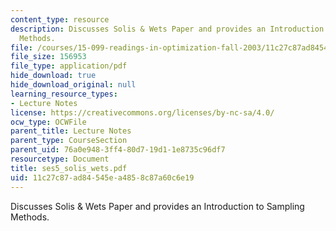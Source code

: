 ```yaml
---
content_type: resource
description: Discusses Solis & Wets Paper and provides an Introduction to Sampling
  Methods.
file: /courses/15-099-readings-in-optimization-fall-2003/11c27c87ad84545ea4858c87a60c6e19_ses5_solis_wets.pdf
file_size: 156953
file_type: application/pdf
hide_download: true
hide_download_original: null
learning_resource_types:
- Lecture Notes
license: https://creativecommons.org/licenses/by-nc-sa/4.0/
ocw_type: OCWFile
parent_title: Lecture Notes
parent_type: CourseSection
parent_uid: 76a0e948-3ff4-80d7-19d1-1e8735c96df7
resourcetype: Document
title: ses5_solis_wets.pdf
uid: 11c27c87-ad84-545e-a485-8c87a60c6e19
---
```

Discusses Solis & Wets Paper and provides an Introduction to Sampling Methods.